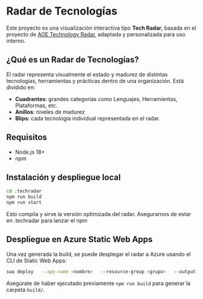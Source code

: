 # Radar de Tecnologías

Este proyecto es una visualización interactiva tipo **Tech Radar**, basada en el proyecto de [AOE Technology Radar](https://github.com/AOEpeople/aoe_technology_radar), adaptada y personalizada para uso interno.

## ¿Qué es un Radar de Tecnologías?

El radar representa visualmente el estado y madurez de distintas tecnologías, herramientas y prácticas dentro de una organización. Está dividido en:

- **Cuadrantes**: grandes categorías como Lenguajes, Herramientas, Plataformas, etc.
- **Anillos**: niveles de madurez
- **Blips**: cada tecnología individual representada en el radar.

## Requisitos

- Node.js 18+
- npm

## Instalación y despliegue local


```bash
cd .techradar
npm run build
npm run start
```

Esto compila y sirve la versión optimizada del radar.  Asegurarnos de estar en .techradar para lanzar el npm

## Despliegue en Azure Static Web Apps

Una vez generada la build, se puede desplegar el radar a Azure usando el CLI de Static Web Apps:

```bash
swa deploy   --app-name <nombre>   --resource-group <grupo>   --output-location build   --env production   --no-use-keychain
```

Asegúrate de haber ejecutado previamente `npm run build` para generar la carpeta `build/`.